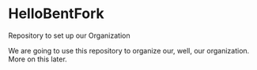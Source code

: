 HelloBentFork
=============

Repository to set up our Organization

We are going to use this repository to organize our, well, our organization. More on this later.
